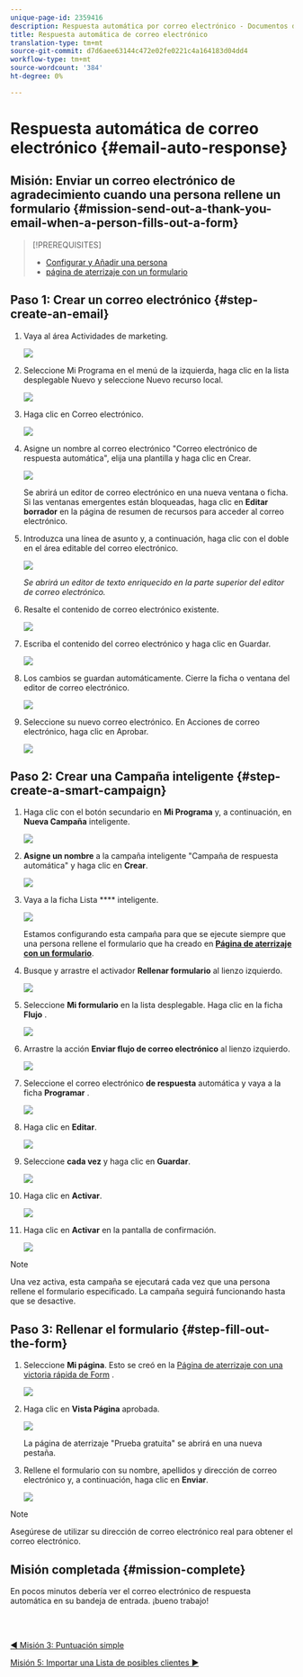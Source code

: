 ```yaml
---
unique-page-id: 2359416
description: Respuesta automática por correo electrónico - Documentos de marketing - Documentación del producto
title: Respuesta automática de correo electrónico
translation-type: tm+mt
source-git-commit: d7d6aee63144c472e02fe0221c4a164183d04dd4
workflow-type: tm+mt
source-wordcount: '384'
ht-degree: 0%

---
```



# Respuesta automática de correo electrónico {#email-auto-response}

## Misión: Enviar un correo electrónico de agradecimiento cuando una persona rellene un formulario {#mission-send-out-a-thank-you-email-when-a-person-fills-out-a-form}

>[!PREREQUISITES]
>
>* [Configurar y Añadir una persona](/help/marketo/getting-started/quick-wins/get-set-up-and-add-a-person.md)
>* [página de aterrizaje con un formulario](/help/marketo/getting-started/quick-wins/landing-page-with-a-form.md)


## Paso 1: Crear un correo electrónico {#step-create-an-email}

1. Vaya al área Actividades de marketing.

   ![](assets/one-2.png)

1. Seleccione Mi Programa en el menú de la izquierda, haga clic en la lista desplegable Nuevo y seleccione Nuevo recurso local.

   ![](assets/two-3.png)

1. Haga clic en Correo electrónico.

   ![](assets/three-2.png)

1. Asigne un nombre al correo electrónico &quot;Correo electrónico de respuesta automática&quot;, elija una plantilla y haga clic en Crear.

   ![](assets/four-1.png)

   Se abrirá un editor de correo electrónico en una nueva ventana o ficha. Si las ventanas emergentes están bloqueadas, haga clic en **Editar borrador** en la página de resumen de recursos para acceder al correo electrónico.

1. Introduzca una línea de asunto y, a continuación, haga clic con el doble en el área editable del correo electrónico.

   ![](assets/five-2.png)

   _Se abrirá un editor de texto enriquecido en la parte superior del editor de correo electrónico._

1. Resalte el contenido de correo electrónico existente.

   ![](assets/six-2.png)

1. Escriba el contenido del correo electrónico y haga clic en Guardar.

   ![](assets/seven-2.png)

1. Los cambios se guardan automáticamente. Cierre la ficha o ventana del editor de correo electrónico.

   ![](assets/eight-1.png)

1. Seleccione su nuevo correo electrónico. En Acciones de correo electrónico, haga clic en Aprobar.

   ![](assets/image2014-9-24-11-3a55-3a16.png)

## Paso 2: Crear una Campaña inteligente {#step-create-a-smart-campaign}

1. Haga clic con el botón secundario en **Mi Programa** y, a continuación, en **Nueva Campaña** inteligente.

   ![](assets/image2014-9-24-11-3a56-3a13.png)

1. **Asigne un nombre** a la campaña inteligente &quot;Campaña de respuesta automática&quot; y haga clic en **Crear**.

   ![](assets/image2014-9-24-11-3a56-3a25.png)

1. Vaya a la ficha Lista **** inteligente.

   ![](assets/image2014-9-24-11-3a56-3a38.png)

   Estamos configurando esta campaña para que se ejecute siempre que una persona rellene el formulario que ha creado en [**Página de aterrizaje con un formulario**](/help/marketo/getting-started/quick-wins/landing-page-with-a-form.md).

1. Busque y arrastre el activador **Rellenar formulario** al lienzo izquierdo.

   ![](assets/image2014-9-24-11-3a57-3a18.png)

1. Seleccione **Mi formulario** en la lista desplegable. Haga clic en la ficha **Flujo** .

   ![](assets/image2014-9-24-11-3a57-3a29.png)

1. Arrastre la acción **Enviar flujo de correo electrónico** al lienzo izquierdo.

   ![](assets/image2014-9-24-11-3a57-3a41.png)

1. Seleccione el correo electrónico **de respuesta** automática y vaya a la ficha **Programar** .

   ![](assets/image2014-9-24-11-3a57-3a53.png)

1. Haga clic en **Editar**.

   ![](assets/8.png)

1. Seleccione **cada vez** y haga clic en **Guardar**.

   ![](assets/9.png)

1. Haga clic en **Activar**.

   ![](assets/10.png)

1. Haga clic en **Activar** en la pantalla de confirmación.

   ![](assets/11.png)

>[!NOTE]
>
>Una vez activa, esta campaña se ejecutará cada vez que una persona rellene el formulario especificado. La campaña seguirá funcionando hasta que se desactive.

## Paso 3: Rellenar el formulario {#step-fill-out-the-form}

1. Seleccione **Mi página**. Esto se creó en la [Página de aterrizaje con una victoria rápida de Form](/help/marketo/getting-started/quick-wins/landing-page-with-a-form.md) .

   ![](assets/image2014-9-24-12-3a0-3a8.png)

1. Haga clic en **Vista Página** aprobada.

   ![](assets/image2014-9-24-12-3a0-3a18.png)

   La página de aterrizaje &quot;Prueba gratuita&quot; se abrirá en una nueva pestaña.

1. Rellene el formulario con su nombre, apellidos y dirección de correo electrónico y, a continuación, haga clic en **Enviar**.

   ![](assets/image2014-9-24-12-3a0-3a28.png)

>[!NOTE]
>
>Asegúrese de utilizar su dirección de correo electrónico real para obtener el correo electrónico.

## Misión completada {#mission-complete}

En pocos minutos debería ver el correo electrónico de respuesta automática en su bandeja de entrada. ¡bueno trabajo!

<br> 

[◄ Misión 3: Puntuación simple](/help/marketo/getting-started/quick-wins/simple-scoring.md)

[Misión 5: Importar una Lista de posibles clientes ►](/help/marketo/getting-started/quick-wins/import-a-list-of-people.md)
